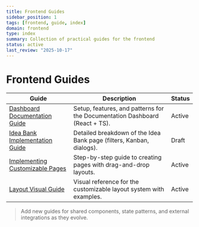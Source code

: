 ```yaml
---
title: Frontend Guides
sidebar_position: 1
tags: [frontend, guide, index]
domain: frontend
type: index
summary: Collection of practical guides for the frontend
status: active
last_review: "2025-10-17"
---
```


# Frontend Guides

| Guide | Description | Status |
|-------|-------------|--------|
| [Dashboard Documentation Guide](guide-documentation-dashboard.md) | Setup, features, and patterns for the Documentation Dashboard (React + TS). | Active |
| [Idea Bank Implementation Guide](guide-idea-bank-implementation.md) | Detailed breakdown of the Idea Bank page (filters, Kanban, dialogs). | Draft |
| [Implementing Customizable Pages](implementing-customizable-pages.md) | Step-by-step guide to creating pages with drag-and-drop layouts. | Active |
| [Layout Visual Guide](layout-visual-guide.md) | Visual reference for the customizable layout system with examples. | Active |

> Add new guides for shared components, state patterns, and external integrations as they evolve.
